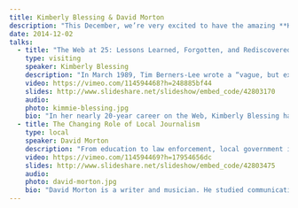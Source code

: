 ```yaml
---
title: Kimberly Blessing & David Morton
description: "This December, we’re very excited to have the amazing **Kimberly Blessing** joining us to talk about the history of the Web and what we can learn from the past. Our own **David Morton** will open the night with a discussion of technology as a tool to drive civic engagement."
date: 2014-12-02
talks:
  - title: "The Web at 25: Lessons Learned, Forgotten, and Rediscovered"
    type: visiting
    speaker: Kimberly Blessing
    description: "In March 1989, Tim Berners-Lee wrote a “vague, but exciting” proposal for a hypertext-based information management system. That proposal eventually became the World Wide Web, a system that rapidly outgrew the competition, moved beyond the altruistic goals of its creator, and today dominates the Internet. Kimberly Blessing, a twenty-year veteran of the Web, will put lessons learned during those early days into a modern context for the next generation of web designers and developers."
    video: https://vimeo.com/114594468?h=248885bf44
    slides: http://www.slideshare.net/slideshow/embed_code/42803170
    audio: 
    photo: kimmie-blessing.jpg
    bio: "In her nearly 20-year career on the Web, Kimberly Blessing has evangelized design, code, and accessibility best practices while holding senior engineering and management roles at Comcast Interactive Media, PayPal, and AOL. She has served on the [W3C](http://w3.org/) HTML and CSS Working Groups and was a co-lead and member of the [Web Standards Project](http://webstandards.org/), the grass roots organization that helped the web standards movement get beyond the “browser wars”. Currently, Kimberly is the director of web development and technology consulting at [Think Brownstone](http://www.thinkbrownstone.com/), an experience design consultancy based in Philadelphia.\r\n\r\nA graduate of Bryn Mawr College (B.A., Computer Science) and The George Washington University (M.Sc., Computer Science), Kimberly is also a passionate advocate for increasing the number of women in computing and technology fields."
  - title: The Changing Role of Local Journalism
    type: local
    speaker: David Morton
    description: "From education to law enforcement, local government is responsible for basic quality of life services that all of us care about. Yet city and county leaders are elected by a small fraction of voters. Reporter David Morton will explore citizens' influence over public institutions and the changing role of local journalism."
    video: https://vimeo.com/114594469?h=17954656dc
    slides: http://www.slideshare.net/slideshow/embed_code/42803475
    audio: 
    photo: david-morton.jpg
    bio: "David Morton is a writer and musician. He studied communications and audio production at MTSU and played drums in several bands. He currently lives in North Chattanooga with his family.\r\n\r\nHe reports on government for Nooga.com and co-hosts The Task Force podcast. He's also a recurring panelist on WTCI's Tennessee Insider.\r\n\r\nFrom 2009 to 2011, David was the editor of Chattarati. He recently launched Chattizen, a citizens guide to local government, and put together a voter guide for the November election.\r\n\r\nIn his spare time, he writes code, cooks, and watches too much TV."
---
```


